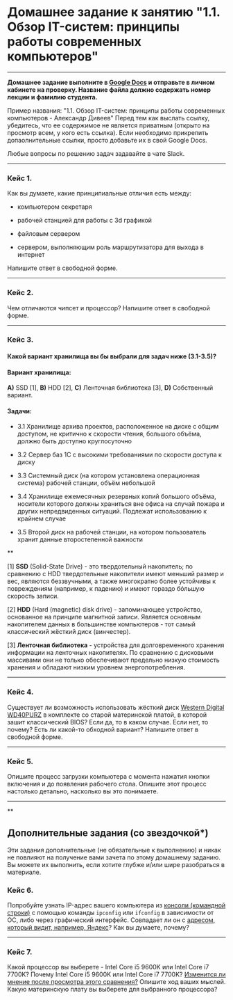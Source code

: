 # Домашнее задание к занятию "1.1. Обзор IT-систем: принципы работы современных компьютеров"

---

**Домашнее задание выполните в [Google Docs](https://docs.google.com/) и отправьте в личном кабинете на проверку. Название файла должно содержать номер лекции и фамилию студента.** 

Пример названия: "1.1. Обзор IT-систем: принципы работы современных компьютеров - Александр Дивеев"
Перед тем как выслать ссылку, убедитесь, что ее содержимое не является приватным (открыто на просмотр всем, у кого есть ссылка). Если необходимо прикрепить допаолнительные ссылки, просто добавьте их в свой Google Docs.

Любые вопросы по решению задач задавайте в чате Slack.

---

### Кейс 1. 

Как вы думаете, какие принципиальные отличия есть между: 

* компьютером секретаря

* рабочей станцией для работы с 3d графикой

* файловым сервером

* сервером, выполняющим роль маршрутизатора для выхода в интернет

Напишите ответ в свободной форме.

---

### Кейс 2. 

Чем отличаются чипсет и процессор? Напишите ответ в свободной форме.

---

### Кейс 3. 

#### Какой вариант хранилища вы бы выбрали для задач ниже (3.1-3.5)?


#### Вариант хранилища:

**А)** SSD [1], **B)** HDD [2], **C)** Ленточная библиотека [3], **D)** Собственный вариант.

#### Задачи:

* 3.1 Хранилище архива проектов, расположенное на диске с общим доступом, не критично к скорости чтения, большого объёма, должно быть доступно круглосуточно

* 3.2 Сервер баз 1С с высокими требованиями по скорости доступа к диску

* 3.3 Системный диск (на котором установлена операционная система) рабочей станции, объём небольшой

* 3.4 Хранилище ежемесячных резервных копий большого объёма, носители которого должны храниться вне офиса на случай пожара и других непредвиденных ситуаций. Подлежат использованию к крайнем случае

* 3.5 Второй диск на рабочей станции, на котором пользователь хранит данные второстепенной важности

**

[1] **SSD** (Solid-State Drive) - это твердотельный накопитель; по сравнению с HDD твердотельные накопители имеют меньший размер и вес, являются беззвучными, а также многократно более устойчивы к повреждениям (например, к падению) и имеют гораздо бóльшую скорость записи.  

[2] **HDD** (Hard (magnetic) disk drive) - запоминающее устройство, основанное на принципе магнитной записи. Является основным накопителем данных в большинстве компьютеров - тот самый классический жёсткий диск (винчестер).

[3] **Ленточная библиотека** - устройства для долговременного хранения информации на ленточных накопителях. По сравнению с дисковыми массивами они не только обеспечивают предельно низкую стоимость хранения и обладают низким уровнем энергопотребления.

---

### Кейс 4. 

Существует ли возможность использовать жёсткий диск [Western Digital WD40PURZ](https://market.yandex.ru/product--zhestkii-disk-western-digital-wd40purz/1729220435) в комплекте со старой материнской платой, в которой зашит классический BIOS? 
Если да, то в каком случае. Если нет, то почему? Есть ли какой-то обходной вариант? Напишите ответ в свободной форме.

---

### Кейс 5. 

Опишите процесс загрузки компьютера с момента нажатия кнопки включения и до появления рабочего стола. 
Опишите этот процесс настолько детально, насколько вы это понимаете.

---

**

## Дополнительные задания (со звездочкой*)
Эти задания дополнительные (не обязательные к выполнению) и никак не повлияют на получение вами зачета по этому домашнему заданию. Вы можете их выполнить, если хотите глубже и/или шире разобраться в материале.

### Кейс 6. 

Попробуйте узнать IP-адрес вашего компьютера из [консоли (командной строки)](https://webkyrs.info/post/chto-takoe-komandnaia-stroka-kak-ee-zapustit-na-windows-linux-i-mac) с помощью команды `ipconfig` или `ifconfig` в зависимости от ОС, либо через графический интерфейс.
Совпадает ли он с [адресом, который видит, например, Яндекс](https://internet.yandex.ru)? Как вы думаете, почему?

---

### Кейс 7. 

Какой процессор вы выберете - Intel Core i5 9600K или Intel Core i7 7700K?
Почему Intel Core i5 9600K или Intel Core i7 7700K? [Изменится ли мнение после просмотра этого сравнения?](https://cpu.userbenchmark.com/Compare/Intel-Core-i5-9600K-vs-Intel-Core-i7-7700K/4031vs3647) Опишите ход ваших мыслей. 
Какую материнскую плату вы выберете для выбранного процессора? 
